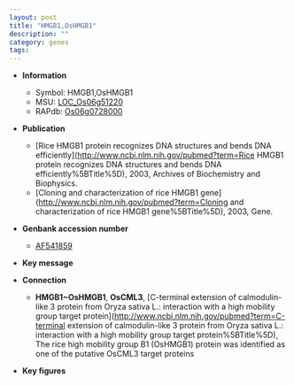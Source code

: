 ```yaml
---
layout: post
title: "HMGB1,OsHMGB1"
description: ""
category: genes
tags: 
---
```


* **Information**  
    + Symbol: HMGB1,OsHMGB1  
    + MSU: [LOC_Os06g51220](http://rice.plantbiology.msu.edu/cgi-bin/ORF_infopage.cgi?orf=LOC_Os06g51220)  
    + RAPdb: [Os06g0728000](http://rapdb.dna.affrc.go.jp/viewer/gbrowse_details/irgsp1?name=Os06g0728000)  

* **Publication**  
    + [Rice HMGB1 protein recognizes DNA structures and bends DNA efficiently](http://www.ncbi.nlm.nih.gov/pubmed?term=Rice HMGB1 protein recognizes DNA structures and bends DNA efficiently%5BTitle%5D), 2003, Archives of Biochemistry and Biophysics.
    + [Cloning and characterization of rice HMGB1 gene](http://www.ncbi.nlm.nih.gov/pubmed?term=Cloning and characterization of rice HMGB1 gene%5BTitle%5D), 2003, Gene.

* **Genbank accession number**  
    + [AF541859](http://www.ncbi.nlm.nih.gov/nuccore/AF541859)

* **Key message**  

* **Connection**  
    + __HMGB1~OsHMGB1__, __OsCML3__, [C-terminal extension of calmodulin-like 3 protein from Oryza sativa L.: interaction with a high mobility group target protein](http://www.ncbi.nlm.nih.gov/pubmed?term=C-terminal extension of calmodulin-like 3 protein from Oryza sativa L.: interaction with a high mobility group target protein%5BTitle%5D), The rice high mobility group B1 (OsHMGB1) protein was identified as one of the putative OsCML3 target proteins

* **Key figures**  


